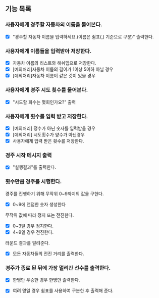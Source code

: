 ## 기능 목록

### 사용자에게 경주할 자동차의 이름을 물어본다.
- [x] "경주할 자동차 이름을 입력하세요.(이름은 쉼표(,) 기준으로 구분)" 출력한다.

### 사용자에게 이름들을 입력받아 저장한다.
- [x] 자동차 이름의 리스트와 해쉬맵으로 저장한다.
- [x] [예외처리]자동차 이름의 길이가 1이상 5이하 아닐 경우
- [x] [예외처리]자동차 이름이 같은 것이 있을 경우

### 사용자에게 경주 시도 횟수를 물어본다.
- [x] "시도할 회수는 몇회인가요?" 출력

### 사용자에게 횟수를 입력 받고 저장한다.
- [x] [예외처리] 정수가 아닌 숫자를 입력받을 경우
- [x] [예외처리] 시도횟수가 양수가 아닌경우
- [x] 사용자에게 입력 받은 횟수를 저장한다.

### 경주 시작 메시지 출력
- [x] "실행결과"를 출력한다.

### 횟수만큼 경주를 시행한다.
경주를 진행하기 위해 무작위 0~9까지의 값을 구한다.
- [x] 0~9에 랜덤한 숫자 생성한다

무작위 값에 따라 정지 또는 전진한다.
- [x] 0~3일 경우 정지한다.
- [x] 4~9일 경우 전진한다.

라운드 결과를 알려준다.
- [x] 모든 자동차들의 전진 거리를 출력한다.


### 경주가 종료 된 뒤에 가장 멀리간 선수를 출력한다.
- [x] 한명만 우승한 경우 한명만 출력한다.
- [x] 여려 명일 경우 쉼표를 사용하여 구분한 후 출력해 준다.



